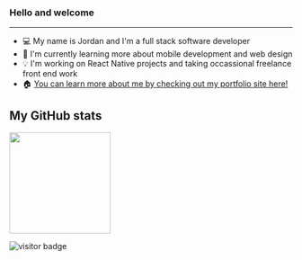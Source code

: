### Hello and welcome
---

- 💻 My name is Jordan and I'm a full stack software developer
- 📑 I'm currently learning more about mobile development and web design
- 💡 I'm working on React Native projects and taking occassional freelance front end work
- 🏠 [You can learn more about me by checking out my portfolio site here!](https://www.lonehippei.dev/)

## My GitHub stats

<img height="180em" src="https://github-readme-stats.vercel.app/api?username=LoneHippie&show_icons=true&hide_border=true&&count_private=true&include_all_commits=true" />

![visitor badge](https://visitor-badge.glitch.me/badge?page_id=jwenjian.visitor-badge)
